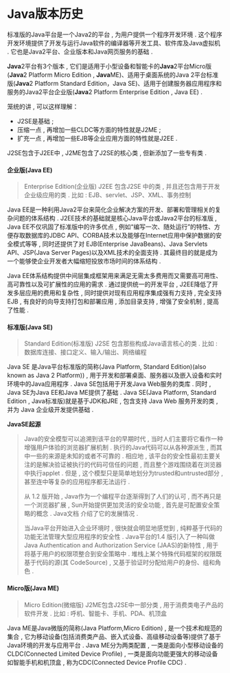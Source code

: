# Java版本历史

标准版的Java平台是一个Java2的平台 , 为用户提供一个程序开发环境 . 这个程序开发环境提供了开发与运行Java软件的编译器等开发工具、软件库及Java虚拟机 . 它也是Java2平台、企业版本和Java网页服务的基础 .

**Java**2平台有3个版本 , 它们是适用于小型设备和智能卡的**Java**2平台Micro版\(**Java**2 Platform Micro Edition , **Java**ME\)、适用于桌面系统的Java 2平台标准版\(**Java**2 Platform Standard Edition，Java SE\)、适用于创建服务器应用程序和服务的Java2平台企业版\(**Java**2 Platform Enterprise Edition , Java EE\) .

笼统的讲 , 可以这样理解：

* J2SE是基础 ; 
* 压缩一点 , 再增加一些CLDC等方面的特性就是J2ME ; 
* 扩充一点 , 再增加一些EJB等企业应用方面的特性就是J2EE . 

J2SE包含于J2EE中 , J2ME包含了J2SE的核心类 , 但新添加了一些专有类 . 

#### **企业版\(Java EE\)**

> Enterprise Edition\(企业版\) J2EE 包含J2SE 中的类 , 并且还包含用于开发企业级应用的类 . 比如 : EJB、servlet、JSP、XML、事务控制

Java EE是一种利用Java2平台来简化企业解决方案的开发、部署和管理相关的复杂问题的体系结构 . J2EE技术的基础就是核心Java平台或Java2平台的标准版 , Java EE不仅巩固了标准版中的许多优点 , 例如“编写一次、随处运行”的特性、方便存取数据库的JDBC API、CORBA技术以及能够在Internet应用中保护数据的安全模式等等 , 同时还提供了对 EJB\(Enterprise JavaBeans\)、Java Servlets API、JSP\(Java Server Pages\)以及XML技术的全面支持 . 其最终目的就是成为一个能够使企业开发者大幅缩短投放市场时间的体系结构 .

Java EE体系结构提供中间层集成框架用来满足无需太多费用而又需要高可用性、高可靠性以及可扩展性的应用的需求 . 通过提供统一的开发平台 , J2EE降低了开发多层应用的费用和复杂性 , 同时提供对现有应用程序集成强有力支持 , 完全支持EJB , 有良好的向导支持打包和部署应用 , 添加目录支持 , 增强了安全机制 , 提高了性能 .

#### **标准版\(Java SE\)**

> Standard Edition\(标准版\) J2SE 包含那些构成Java语言核心的类 . 比如 : 数据库连接、接口定义、输入/输出、网络编程

Java SE 是Java平台标准版的简称\(Java Platform, Standard Edition\)\(also known as Java 2 Platform\)\) , 用于开发和部署桌面、服务器以及嵌入设备和实时环境中的Java应用程序 . Java SE包括用于开发Java Web服务的类库 . 同时 , Java SE为Java EE和Java ME提供了基础 . Java SE\(Java Platform, Standard Edition , Java标准版\)就是基于JDK和JRE , 包含支持 Java Web 服务开发的类 , 并为 Java 企业级开发提供基础 .

**JavaSE起源**

> Java的安全模型可以追溯到该平台的早期时代 , 当时人们主要将它看作一种增强用户体验的浏览器扩展机制 . 执行的Java代码可以从各种源派生 , 而其中一些的来源是未知的或者不可靠的 . 相应地 , 该平台的安全性最初主要关注的是解决验证被执行的代码可信任的问题 , 而且整个游戏围绕着在浏览器中执行applet . 但是 , 这个模型只是简单地划分为trusted和untrusted部分 , 甚至连中等复杂的应用程序都无法运行 .
>
> 从 1.2 版开始 , Java作为一个编程平台逐渐得到了人们的认可 , 而不再只是一个浏览器扩展 , Sun开始提供更加灵活的安全功能 , 首先是可配置安全策略的概念 . Java文档 介绍了它的发展情况 .
>
> 当Java平台开始进入企业环境时 , 很快就会明显地感觉到 , 纯粹基于代码的功能无法管理大型应用程序的安全性 . Java平台的1.4 版引入了一种叫做Java Authentication and Authorization Service \(JAAS\)的新特性 , 用于将基于用户的权限项整合到安全策略中 . 堆栈上某个特殊代码框架的权限既基于代码的源\(其 CodeSource\) , 又基于验证时分配给用户的身份、组和角色 .

#### **Micro版\(Java ME\)**

> Micro Edition\(微缩版\) J2ME包含J2SE中一部分类 , 用于消费类电子产品的软件开发 . 比如 : 呼机、智能卡、手机、PDA、机顶盒

Java ME是Java微版的简称\(Java Platform,Micro Edition\) , 是一个技术和规范的集合 , 它为移动设备\(包括消费类产品、嵌入式设备、高级移动设备等\)提供了基于Java环境的开发与应用平台 . Java ME分为两类配置 , 一类是面向小型移动设备的CLDC\(Connected Limited Device Profile\) , 一类是面向功能更强大的移动设备如智能手机和机顶盒 , 称为CDC\(Connected Device Profile CDC\) .

